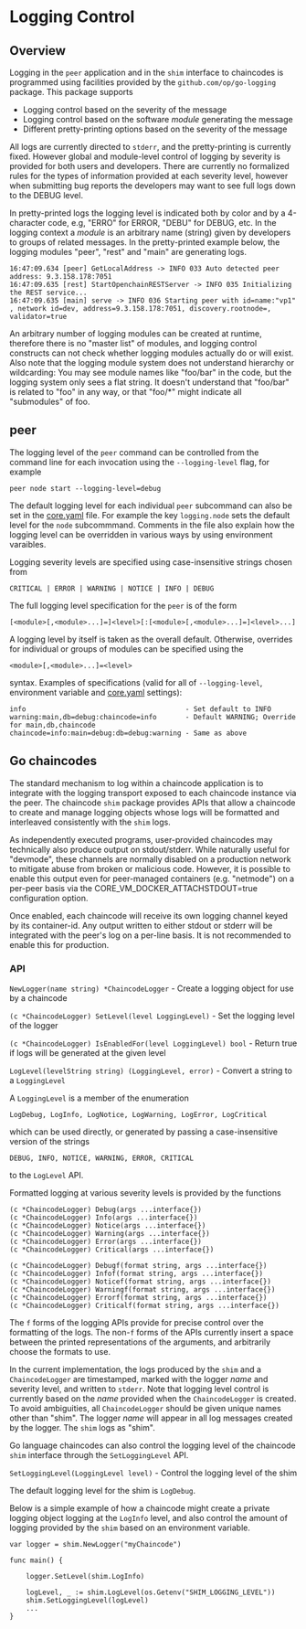 Logging Control
===============

Overview
--------

Logging in the `peer` application and in the `shim` interface to
chaincodes is programmed using facilities provided by the
`github.com/op/go-logging` package. This package supports

-   Logging control based on the severity of the message
-   Logging control based on the software *module* generating the
    message
-   Different pretty-printing options based on the severity of the
    message

All logs are currently directed to `stderr`, and the pretty-printing is
currently fixed. However global and module-level control of logging by
severity is provided for both users and developers. There are currently
no formalized rules for the types of information provided at each
severity level, however when submitting bug reports the developers may
want to see full logs down to the DEBUG level.

In pretty-printed logs the logging level is indicated both by color and
by a 4-character code, e.g, \"ERRO\" for ERROR, \"DEBU\" for DEBUG, etc.
In the logging context a *module* is an arbitrary name (string) given by
developers to groups of related messages. In the pretty-printed example
below, the logging modules \"peer\", \"rest\" and \"main\" are
generating logs.

    16:47:09.634 [peer] GetLocalAddress -> INFO 033 Auto detected peer address: 9.3.158.178:7051
    16:47:09.635 [rest] StartOpenchainRESTServer -> INFO 035 Initializing the REST service...
    16:47:09.635 [main] serve -> INFO 036 Starting peer with id=name:"vp1" , network id=dev, address=9.3.158.178:7051, discovery.rootnode=, validator=true

An arbitrary number of logging modules can be created at runtime,
therefore there is no \"master list\" of modules, and logging control
constructs can not check whether logging modules actually do or will
exist. Also note that the logging module system does not understand
hierarchy or wildcarding: You may see module names like \"foo/bar\" in
the code, but the logging system only sees a flat string. It doesn\'t
understand that \"foo/bar\" is related to \"foo\" in any way, or that
\"foo/\*\" might indicate all \"submodules\" of foo.

peer
----

The logging level of the `peer` command can be controlled from the
command line for each invocation using the `--logging-level` flag, for
example

    peer node start --logging-level=debug

The default logging level for each individual `peer` subcommand can also
be set in the
[core.yaml](https://github.com/hyperledger/fabric/blob/master/sampleconfig/core.yaml)
file. For example the key `logging.node` sets the default level for the
`node` subcommmand. Comments in the file also explain how the logging
level can be overridden in various ways by using environment varaibles.

Logging severity levels are specified using case-insensitive strings
chosen from

    CRITICAL | ERROR | WARNING | NOTICE | INFO | DEBUG

The full logging level specification for the `peer` is of the form

    [<module>[,<module>...]=]<level>[:[<module>[,<module>...]=]<level>...]

A logging level by itself is taken as the overall default. Otherwise,
overrides for individual or groups of modules can be specified using the

    <module>[,<module>...]=<level>

syntax. Examples of specifications (valid for all of `--logging-level`,
environment variable and
[core.yaml](https://github.com/hyperledger/fabric/blob/master/sampleconfig/core.yaml)
settings):

    info                                       - Set default to INFO
    warning:main,db=debug:chaincode=info       - Default WARNING; Override for main,db,chaincode
    chaincode=info:main=debug:db=debug:warning - Same as above

Go chaincodes
-------------

The standard mechanism to log within a chaincode application is to
integrate with the logging transport exposed to each chaincode instance
via the peer. The chaincode `shim` package provides APIs that allow a
chaincode to create and manage logging objects whose logs will be
formatted and interleaved consistently with the `shim` logs.

As independently executed programs, user-provided chaincodes may
technically also produce output on stdout/stderr. While naturally useful
for \"devmode\", these channels are normally disabled on a production
network to mitigate abuse from broken or malicious code. However, it is
possible to enable this output even for peer-managed containers (e.g.
\"netmode\") on a per-peer basis via the
CORE\_VM\_DOCKER\_ATTACHSTDOUT=true configuration option.

Once enabled, each chaincode will receive its own logging channel keyed
by its container-id. Any output written to either stdout or stderr will
be integrated with the peer\'s log on a per-line basis. It is not
recommended to enable this for production.

### API

`NewLogger(name string) *ChaincodeLogger` - Create a logging object for
use by a chaincode

`(c *ChaincodeLogger) SetLevel(level LoggingLevel)` - Set the logging
level of the logger

`(c *ChaincodeLogger) IsEnabledFor(level LoggingLevel) bool` - Return
true if logs will be generated at the given level

`LogLevel(levelString string) (LoggingLevel, error)` - Convert a string
to a `LoggingLevel`

A `LoggingLevel` is a member of the enumeration

    LogDebug, LogInfo, LogNotice, LogWarning, LogError, LogCritical

which can be used directly, or generated by passing a case-insensitive
version of the strings

    DEBUG, INFO, NOTICE, WARNING, ERROR, CRITICAL

to the `LogLevel` API.

Formatted logging at various severity levels is provided by the
functions

    (c *ChaincodeLogger) Debug(args ...interface{})
    (c *ChaincodeLogger) Info(args ...interface{})
    (c *ChaincodeLogger) Notice(args ...interface{})
    (c *ChaincodeLogger) Warning(args ...interface{})
    (c *ChaincodeLogger) Error(args ...interface{})
    (c *ChaincodeLogger) Critical(args ...interface{})

    (c *ChaincodeLogger) Debugf(format string, args ...interface{})
    (c *ChaincodeLogger) Infof(format string, args ...interface{})
    (c *ChaincodeLogger) Noticef(format string, args ...interface{})
    (c *ChaincodeLogger) Warningf(format string, args ...interface{})
    (c *ChaincodeLogger) Errorf(format string, args ...interface{})
    (c *ChaincodeLogger) Criticalf(format string, args ...interface{})

The `f` forms of the logging APIs provide for precise control over the
formatting of the logs. The non-`f` forms of the APIs currently insert a
space between the printed representations of the arguments, and
arbitrarily choose the formats to use.

In the current implementation, the logs produced by the `shim` and a
`ChaincodeLogger` are timestamped, marked with the logger *name* and
severity level, and written to `stderr`. Note that logging level control
is currently based on the *name* provided when the `ChaincodeLogger` is
created. To avoid ambiguities, all `ChaincodeLogger` should be given
unique names other than \"shim\". The logger *name* will appear in all
log messages created by the logger. The `shim` logs as \"shim\".

Go language chaincodes can also control the logging level of the
chaincode `shim` interface through the `SetLoggingLevel` API.

`SetLoggingLevel(LoggingLevel level)` - Control the logging level of the
shim

The default logging level for the shim is `LogDebug`.

Below is a simple example of how a chaincode might create a private
logging object logging at the `LogInfo` level, and also control the
amount of logging provided by the `shim` based on an environment
variable.

    var logger = shim.NewLogger("myChaincode")

    func main() {

        logger.SetLevel(shim.LogInfo)

        logLevel, _ := shim.LogLevel(os.Getenv("SHIM_LOGGING_LEVEL"))
        shim.SetLoggingLevel(logLevel)
        ...
    }
